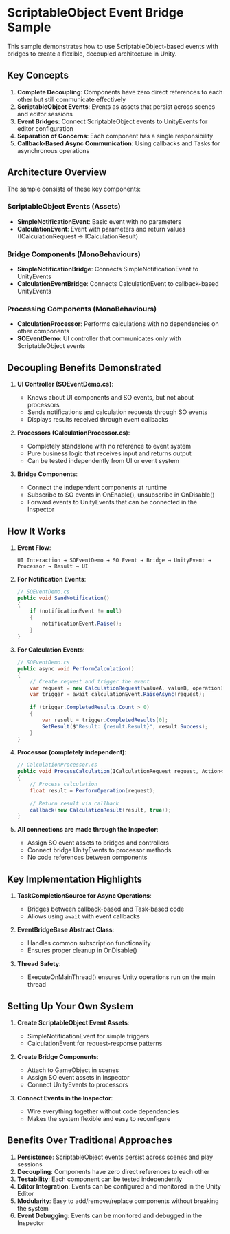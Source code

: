 # ScriptableObject Event Bridge Sample

This sample demonstrates how to use ScriptableObject-based events with bridges to create a flexible, decoupled architecture in Unity.

## Key Concepts

1. **Complete Decoupling**: Components have zero direct references to each other but still communicate effectively
2. **ScriptableObject Events**: Events as assets that persist across scenes and editor sessions
3. **Event Bridges**: Connect ScriptableObject events to UnityEvents for editor configuration
4. **Separation of Concerns**: Each component has a single responsibility
5. **Callback-Based Async Communication**: Using callbacks and Tasks for asynchronous operations

## Architecture Overview

The sample consists of these key components:

### ScriptableObject Events (Assets)

- **SimpleNotificationEvent**: Basic event with no parameters
- **CalculationEvent**: Event with parameters and return values (ICalculationRequest → ICalculationResult)

### Bridge Components (MonoBehaviours)

- **SimpleNotificationBridge**: Connects SimpleNotificationEvent to UnityEvents
- **CalculationEventBridge**: Connects CalculationEvent to callback-based UnityEvents

### Processing Components (MonoBehaviours)

- **CalculationProcessor**: Performs calculations with no dependencies on other components
- **SOEventDemo**: UI controller that communicates only with ScriptableObject events

## Decoupling Benefits Demonstrated

1. **UI Controller (SOEventDemo.cs)**:
   - Knows about UI components and SO events, but not about processors
   - Sends notifications and calculation requests through SO events
   - Displays results received through event callbacks

2. **Processors (CalculationProcessor.cs)**:
   - Completely standalone with no reference to event system
   - Pure business logic that receives input and returns output
   - Can be tested independently from UI or event system

3. **Bridge Components**:
   - Connect the independent components at runtime
   - Subscribe to SO events in OnEnable(), unsubscribe in OnDisable()
   - Forward events to UnityEvents that can be connected in the Inspector

## How It Works

1. **Event Flow**:
   ```
   UI Interaction → SOEventDemo → SO Event → Bridge → UnityEvent → Processor → Result → UI
   ```

2. **For Notification Events**:
   ```csharp
   // SOEventDemo.cs
   public void SendNotification()
   {
       if (notificationEvent != null)
       {
           notificationEvent.Raise();
       }
   }
   ```

3. **For Calculation Events**:
   ```csharp
   // SOEventDemo.cs
   public async void PerformCalculation()
   {
       // Create request and trigger the event
       var request = new CalculationRequest(valueA, valueB, operation);
       var trigger = await calculationEvent.RaiseAsync(request);
       
       if (trigger.CompletedResults.Count > 0)
       {
           var result = trigger.CompletedResults[0];
           SetResult($"Result: {result.Result}", result.Success);
       }
   }
   ```

4. **Processor (completely independent)**:
   ```csharp
   // CalculationProcessor.cs
   public void ProcessCalculation(ICalculationRequest request, Action<ICalculationResult> callback)
   {
       // Process calculation
       float result = PerformOperation(request);
       
       // Return result via callback
       callback(new CalculationResult(result, true));
   }
   ```

5. **All connections are made through the Inspector**:
   - Assign SO event assets to bridges and controllers
   - Connect bridge UnityEvents to processor methods
   - No code references between components

## Key Implementation Highlights

1. **TaskCompletionSource for Async Operations**:
   - Bridges between callback-based and Task-based code
   - Allows using `await` with event callbacks

2. **EventBridgeBase Abstract Class**:
   - Handles common subscription functionality
   - Ensures proper cleanup in OnDisable()

3. **Thread Safety**:
   - ExecuteOnMainThread() ensures Unity operations run on the main thread

## Setting Up Your Own System

1. **Create ScriptableObject Event Assets**:
   - SimpleNotificationEvent for simple triggers
   - CalculationEvent for request-response patterns

2. **Create Bridge Components**:
   - Attach to GameObject in scenes
   - Assign SO event assets in Inspector
   - Connect UnityEvents to processors

3. **Connect Events in the Inspector**:
   - Wire everything together without code dependencies
   - Makes the system flexible and easy to reconfigure

## Benefits Over Traditional Approaches

1. **Persistence**: ScriptableObject events persist across scenes and play sessions
2. **Decoupling**: Components have zero direct references to each other
3. **Testability**: Each component can be tested independently
4. **Editor Integration**: Events can be configured and monitored in the Unity Editor
5. **Modularity**: Easy to add/remove/replace components without breaking the system
6. **Event Debugging**: Events can be monitored and debugged in the Inspector 